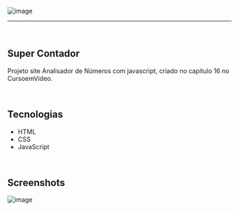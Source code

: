 
![image](https://user-images.githubusercontent.com/106173624/218266942-66133f9c-7000-4ef9-a5c9-c6612c456c85.png)


<hr>
<br/>

## Super Contador

Projeto site Analisador de Números com javascript, criado no capítulo 16 no CursoemVideo.

<br/>

## Tecnologias
* HTML
* CSS
* JavaScript

<br/>

## Screenshots
![image](https://user-images.githubusercontent.com/106173624/218267698-a85286e0-acf6-47b4-834a-6213c783ec66.png)
